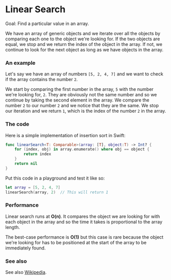 # Linear Search

Goal: Find a particular value in an array.

We have an array of generic objects and we iterate over all the objects by comparing each one to the object we're looking for. If the two objects are equal, we stop and we return the index of the object in the array. If not, we continue to look for the next object as long as we have objects in the array.

### An example

Let's say we have an array of numbers `[5, 2, 4, 7]` and we want to check if the array contains the number `2`.

We start by comparing the first number in the array, `5` with the number we're looking for, `2`. They are obviously not the same number and so we continue by taking the second element in the array. We compare the number `2` to our number `2` and we notice that they are the same. We stop our iteration and we return `1`, which is the index of the number `2` in the array.

### The code

Here is a simple implementation of insertion sort in Swift:

```swift
func linearSearch<T: Comparable>(array: [T], object:T) -> Int? {
    for (index, obj) in array.enumerate() where obj == object {
        return index
    }
    return nil
}
```

Put this code in a playground and test it like so:

```swift
let array = [5, 2, 4, 7]
linearSearch(array, 2) 	// This will return 1
```

### Performance

Linear search runs at **O(n)**. It compares the object we are looking for with each object in the array and so the time it takes is proportional to the array length.

The best-case performance is **O(1)** but this case is rare because the object we're looking for has to be positioned at the start of the array to be immediately found.

### See also

See also [Wikipedia](https://en.wikipedia.org/wiki/Linear_search).
